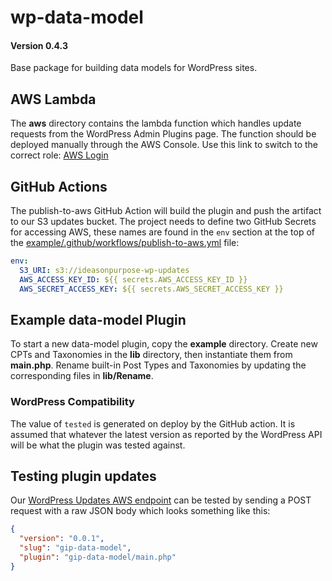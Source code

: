 # wp-data-model

#### Version 0.4.3

Base package for building data models for WordPress sites.

## AWS Lambda

The **aws** directory contains the lambda function which handles update requests from the WordPress Admin Plugins page. The function should be deployed manually through the AWS Console. Use this link to switch to the correct role: [AWS Login](https://signin.aws.amazon.com/switchrole?roleName=OrganizationAccountAccessRole&account=iop003&displayName=IOP&color=B7CA9D)

## GitHub Actions

The publish-to-aws GitHub Action will build the plugin and push the artifact to our S3 updates bucket. The project needs to define two GitHub Secrets for accessing AWS, these names are found in the `env` section at the top of the [example/.github/workflows/publish-to-aws.yml](https://github.com/ideasonpurpose/wp-data-model/blob/master/example/.github/workflows/publish-to-aws.yml#L9-L10) file:

```yaml
env:
  S3_URI: s3://ideasonpurpose-wp-updates
  AWS_ACCESS_KEY_ID: ${{ secrets.AWS_ACCESS_KEY_ID }}
  AWS_SECRET_ACCESS_KEY: ${{ secrets.AWS_SECRET_ACCESS_KEY }}
```

## Example data-model Plugin

To start a new data-model plugin, copy the **example** directory. Create new CPTs and Taxonomies in the **lib** directory, then instantiate them from **main.php**. Rename built-in Post Types and Taxonomies by updating the corresponding files in **lib/Rename**.

### WordPress Compatibility

<!-- TODO: this should happen at build time, not deploy -->

The value of `tested` is generated on deploy by the GitHub action. It is assumed that whatever
the latest version as reported by the WordPress API will be what the plugin was tested against.

## Testing plugin updates

Our [WordPress Updates AWS endpoint][wp-update] can be tested by sending a POST request with a raw JSON body which looks something like this:

```json
{
  "version": "0.0.1",
  "slug": "gip-data-model",
  "plugin": "gip-data-model/main.php"
}
```

[wp-update]: https://1q32dgotuh.execute-api.us-east-2.amazonaws.com/production
